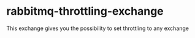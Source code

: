 rabbitmq-throttling-exchange
============================

This exchange gives you the possibility to set throttling to any exchange